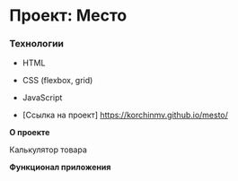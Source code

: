 # Проект: Место

### Технологии

- HTML
- CSS (flexbox, grid)
- JavaScript

- [Ссылка на проект] https://korchinmv.github.io/mesto/

**О проекте**

Калькулятор товара

**Функционал приложения**

